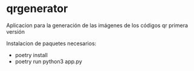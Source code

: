 # qrgenerator
Aplicacion para la generación de las imágenes de los códigos qr primera versión

Instalacion de paquetes necesarios:
- poetry install
- poetry run python3 app.py
